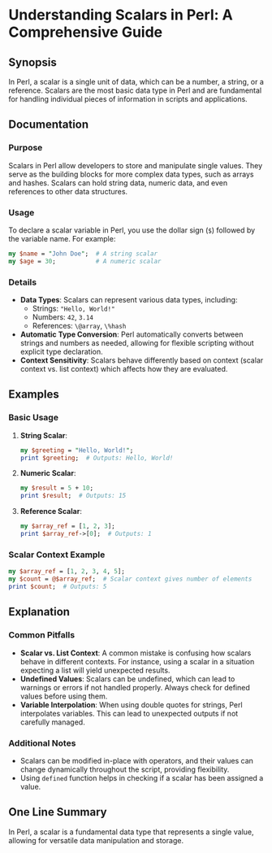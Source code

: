 <!--
Meta Description: # Understanding Scalars in Perl: A Comprehensive Guide ## Synopsis In Perl, a scalar is a single unit of data, which can be a number, a string, or a r...
Meta Keywords: scalar, perl, data, scalars, can
-->

# Understanding Scalars in Perl: A Comprehensive Guide

## Synopsis
In Perl, a scalar is a single unit of data, which can be a number, a string, or a reference. Scalars are the most basic data type in Perl and are fundamental for handling individual pieces of information in scripts and applications.

## Documentation
### Purpose
Scalars in Perl allow developers to store and manipulate single values. They serve as the building blocks for more complex data types, such as arrays and hashes. Scalars can hold string data, numeric data, and even references to other data structures.

### Usage
To declare a scalar variable in Perl, you use the dollar sign (`$`) followed by the variable name. For example:
```perl
my $name = "John Doe";  # A string scalar
my $age = 30;           # A numeric scalar
```

### Details
- **Data Types**: Scalars can represent various data types, including:
  - Strings: `"Hello, World!"`
  - Numbers: `42`, `3.14`
  - References: `\@array`, `\%hash`
- **Automatic Type Conversion**: Perl automatically converts between strings and numbers as needed, allowing for flexible scripting without explicit type declaration.
- **Context Sensitivity**: Scalars behave differently based on context (scalar context vs. list context) which affects how they are evaluated.

## Examples
### Basic Usage
1. **String Scalar**:
   ```perl
   my $greeting = "Hello, World!";
   print $greeting;  # Outputs: Hello, World!
   ```

2. **Numeric Scalar**:
   ```perl
   my $result = 5 + 10;
   print $result;  # Outputs: 15
   ```

3. **Reference Scalar**:
   ```perl
   my $array_ref = [1, 2, 3];
   print $array_ref->[0];  # Outputs: 1
   ```

### Scalar Context Example
```perl
my $array_ref = [1, 2, 3, 4, 5];
my $count = @$array_ref;  # Scalar context gives number of elements
print $count;  # Outputs: 5
```

## Explanation
### Common Pitfalls
- **Scalar vs. List Context**: A common mistake is confusing how scalars behave in different contexts. For instance, using a scalar in a situation expecting a list will yield unexpected results.
- **Undefined Values**: Scalars can be undefined, which can lead to warnings or errors if not handled properly. Always check for defined values before using them.
- **Variable Interpolation**: When using double quotes for strings, Perl interpolates variables. This can lead to unexpected outputs if not carefully managed.

### Additional Notes
- Scalars can be modified in-place with operators, and their values can change dynamically throughout the script, providing flexibility.
- Using `defined` function helps in checking if a scalar has been assigned a value.

## One Line Summary
In Perl, a scalar is a fundamental data type that represents a single value, allowing for versatile data manipulation and storage.